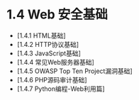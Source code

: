 # 1.4 Web 安全基础

- [1.4.1 HTML基础]
- [1.4.2 HTTP协议基础]
- [1.4.3 JavaScript基础]
- [1.4.4 常见Web服务器基础]
- [1.4.5 OWASP Top Ten Project漏洞基础]
- [1.4.6 PHP源码审计基础]
- [1.4.7 Python编程-Web利用篇]
